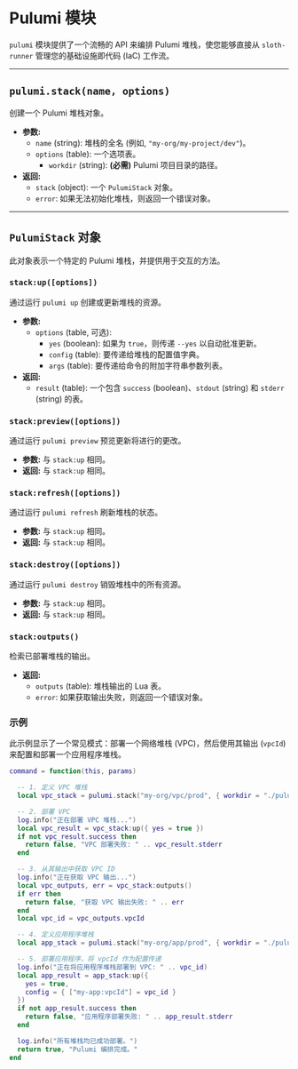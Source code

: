 # Pulumi 模块

`pulumi` 模块提供了一个流畅的 API 来编排 Pulumi 堆栈，使您能够直接从 `sloth-runner` 管理您的基础设施即代码 (IaC) 工作流。

---

## `pulumi.stack(name, options)`

创建一个 Pulumi 堆栈对象。

*   **参数:**
    *   `name` (string): 堆栈的全名 (例如, `"my-org/my-project/dev"`)。
    *   `options` (table): 一个选项表。
        *   `workdir` (string): **(必需)** Pulumi 项目目录的路径。
*   **返回:**
    *   `stack` (object): 一个 `PulumiStack` 对象。
    *   `error`: 如果无法初始化堆栈，则返回一个错误对象。

---

## `PulumiStack` 对象

此对象表示一个特定的 Pulumi 堆栈，并提供用于交互的方法。

### `stack:up([options])`

通过运行 `pulumi up` 创建或更新堆栈的资源。

*   **参数:**
    *   `options` (table, 可选):
        *   `yes` (boolean): 如果为 `true`，则传递 `--yes` 以自动批准更新。
        *   `config` (table): 要传递给堆栈的配置值字典。
        *   `args` (table): 要传递给命令的附加字符串参数列表。
*   **返回:**
    *   `result` (table): 一个包含 `success` (boolean)、`stdout` (string) 和 `stderr` (string) 的表。

### `stack:preview([options])`

通过运行 `pulumi preview` 预览更新将进行的更改。

*   **参数:** 与 `stack:up` 相同。
*   **返回:** 与 `stack:up` 相同。

### `stack:refresh([options])`

通过运行 `pulumi refresh` 刷新堆栈的状态。

*   **参数:** 与 `stack:up` 相同。
*   **返回:** 与 `stack:up` 相同。

### `stack:destroy([options])`

通过运行 `pulumi destroy` 销毁堆栈中的所有资源。

*   **参数:** 与 `stack:up` 相同。
*   **返回:** 与 `stack:up` 相同。

### `stack:outputs()`

检索已部署堆栈的输出。

*   **返回:**
    *   `outputs` (table): 堆栈输出的 Lua 表。
    *   `error`: 如果获取输出失败，则返回一个错误对象。

### 示例

此示例显示了一个常见模式：部署一个网络堆栈 (VPC)，然后使用其输出 (`vpcId`) 来配置和部署一个应用程序堆栈。

```lua
command = function(this, params)

  -- 1. 定义 VPC 堆栈
  local vpc_stack = pulumi.stack("my-org/vpc/prod", { workdir = "./pulumi/vpc" })

  -- 2. 部署 VPC
  log.info("正在部署 VPC 堆栈...")
  local vpc_result = vpc_stack:up({ yes = true })
  if not vpc_result.success then
    return false, "VPC 部署失败: " .. vpc_result.stderr
  end

  -- 3. 从其输出中获取 VPC ID
  log.info("正在获取 VPC 输出...")
  local vpc_outputs, err = vpc_stack:outputs()
  if err then
    return false, "获取 VPC 输出失败: " .. err
  end
  local vpc_id = vpc_outputs.vpcId

  -- 4. 定义应用程序堆栈
  local app_stack = pulumi.stack("my-org/app/prod", { workdir = "./pulumi/app" })

  -- 5. 部署应用程序，将 vpcId 作为配置传递
  log.info("正在将应用程序堆栈部署到 VPC: " .. vpc_id)
  local app_result = app_stack:up({
    yes = true,
    config = { ["my-app:vpcId"] = vpc_id }
  })
  if not app_result.success then
    return false, "应用程序部署失败: " .. app_result.stderr
  end

  log.info("所有堆栈均已成功部署。")
  return true, "Pulumi 编排完成。"
end
```
